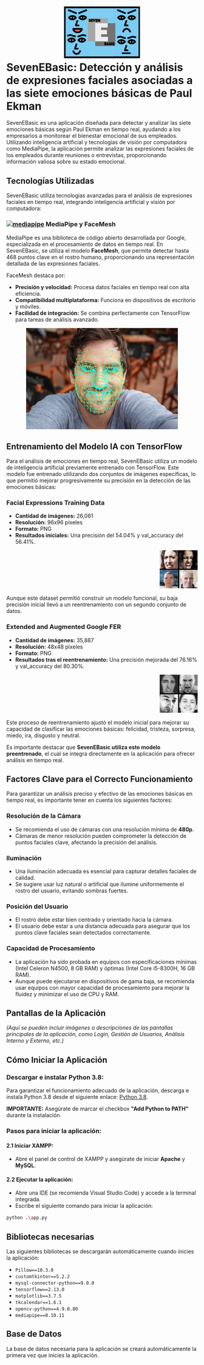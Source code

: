 # <div align="center"><img src="Resources/7 E Basic.png" alt="SevenEBasic" width="200" style="margin: 0 auto;"></div> SevenEBasic: Detección y análisis de expresiones faciales asociadas a las siete emociones básicas de Paul Ekman

SevenEBasic es una aplicación diseñada para detectar y analizar las siete emociones básicas según Paul Ekman en tiempo real, ayudando a los empresarios a monitorear el bienestar emocional de sus empleados. Utilizando inteligencia artificial y tecnologías de visión por computadora como MediaPipe, la aplicación permite analizar las expresiones faciales de los empleados durante reuniones o entrevistas, proporcionando información valiosa sobre su estado emocional.

## Tecnologías Utilizadas

SevenEBasic utiliza tecnologías avanzadas para el análisis de expresiones faciales en tiempo real, integrando inteligencia artificial y visión por computadora:

### <a target="_blank" href="https://viz.mediapipe.dev/logo.png" style="display: inline-block;"><img src="https://viz.mediapipe.dev/logo.png" alt="mediapipe" width="28" height="28" /></a> MediaPipe y FaceMesh

MediaPipe es una biblioteca de código abierto desarrollada por Google, especializada en el procesamiento de datos en tiempo real. En SevenEBasic, se utiliza el modelo **FaceMesh**, que permite detectar hasta 468 puntos clave en el rostro humano, proporcionando una representación detallada de las expresiones faciales.

FaceMesh destaca por:

- **Precisión y velocidad:** Procesa datos faciales en tiempo real con alta eficiencia.
- **Compatibilidad multiplataforma:** Funciona en dispositivos de escritorio y móviles.
- **Facilidad de integración:** Se combina perfectamente con TensorFlow para tareas de análisis avanzado.
<div align="center"><img src="Resources/FaceMesh.webp" alt="FaceMesh" width="400" style="margin: 0 auto;"></div>

## Entrenamiento del Modelo IA con TensorFlow

Para el análisis de emociones en tiempo real, SevenEBasic utiliza un modelo de inteligencia artificial previamente entrenado con TensorFlow. Este modelo fue entrenado utilizando dos conjuntos de imágenes específicas, lo que permitió mejorar progresivamente su precisión en la detección de las emociones básicas:

### Facial Expressions Training Data

- **Cantidad de imágenes:** 26,061 
- **Resolución:** 96x96 píxeles
- **Formato:** PNG
- **Resultados iniciales:** Una precisión del 54.04% y val_accuracy del 56.41%.

<div align="right"><img src="Resources/dataset1.png" alt="dataset" width="100" style="margin: 0 auto;"></div>

Aunque este dataset permitió construir un modelo funcional, su baja precisión inicial llevó a un reentrenamiento con un segundo conjunto de datos.

### Extended and Augmented Google FER

- **Cantidad de imágenes:** 35,887 
- **Resolución:** 48x48 píxeles
- **Formato:** PNG
- **Resultados tras el reentrenamiento:** Una precisión mejorada del 76.16% y val_accuracy del 80.30%.

<div align="right"><img src="Resources/dataset2.png" alt="dataset" width="100" style="margin: 0 auto;"></div>

Este proceso de reentrenamiento ajustó el modelo inicial para mejorar su capacidad de clasificar las emociones básicas: felicidad, tristeza, sorpresa, miedo, ira, disgusto y neutral.

Es importante destacar que **SevenEBasic utiliza este modelo preentrenado**, el cual se integra directamente en la aplicación para ofrecer análisis en tiempo real.

## Factores Clave para el Correcto Funcionamiento

Para garantizar un análisis preciso y efectivo de las emociones básicas en tiempo real, es importante tener en cuenta los siguientes factores:

### Resolución de la Cámara

- Se recomienda el uso de cámaras con una resolución mínima de **480p**.
- Cámaras de menor resolución pueden comprometer la detección de puntos faciales clave, afectando la precisión del análisis.

### Iluminación

- Una iluminación adecuada es esencial para capturar detalles faciales de calidad.
- Se sugiere usar luz natural o artificial que ilumine uniformemente el rostro del usuario, evitando sombras fuertes.

### Posición del Usuario

- El rostro debe estar bien centrado y orientado hacia la cámara.
- El usuario debe estar a una distancia adecuada para asegurar que los puntos clave faciales sean detectados correctamente.

### Capacidad de Procesamiento

- La aplicación ha sido probada en equipos con especificaciones mínimas (Intel Celeron N4500, 8 GB RAM) y óptimas (Intel Core i5-8300H, 16 GB RAM).
- Aunque puede ejecutarse en dispositivos de gama baja, se recomienda usar equipos con mayor capacidad de procesamiento para mejorar la fluidez y minimizar el uso de CPU y RAM.

## Pantallas de la Aplicación

*(Aquí se pueden incluir imágenes o descripciones de las pantallas principales de la aplicación, como Login, Gestión de Usuarios, Análisis Interno y Externo, etc.)*

## Cómo Iniciar la Aplicación

### Descargar e instalar Python 3.8:

Para garantizar el funcionamiento adecuado de la aplicación, descarga e instala Python 3.8 desde el siguiente enlace: [Python 3.8](https://www.python.org/ftp/python/3.8.0/python-3.8.0-amd64.exe).

**IMPORTANTE:** Asegúrate de marcar el checkbox **"Add Python to PATH"** durante la instalación.

### Pasos para iniciar la aplicación:

#### 2.1 Iniciar XAMPP:

- Abre el panel de control de XAMPP y asegúrate de iniciar **Apache** y **MySQL**.

#### 2.2 Ejecutar la aplicación:

- Abre una IDE (se recomienda Visual Studio Code) y accede a la terminal integrada.
- Escribe el siguiente comando para iniciar la aplicación:

```bash
python .\app.py
```

## Bibliotecas necesarias

Las siguientes bibliotecas se descargarán automáticamente cuando inicies la aplicación:

- `Pillow==10.3.0`
- `customtkinter==5.2.2`
- `mysql-connector-python==9.0.0`
- `tensorflow==2.13.0`
- `matplotlib==3.7.5`
- `tkcalendar==1.6.1`
- `opencv-python==4.9.0.80`
- `mediapipe==0.10.11`

## Base de Datos

La base de datos necesaria para la aplicación se creará automáticamente la primera vez que inicies la aplicación.
